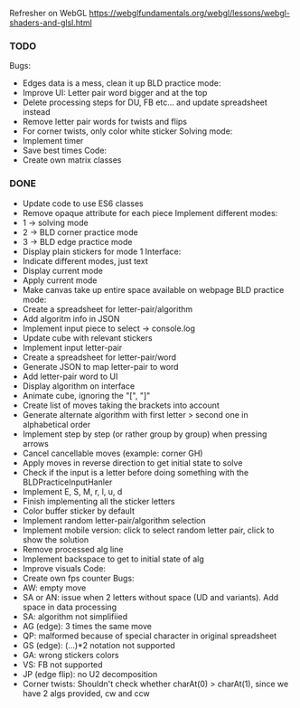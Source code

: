 Refresher on WebGL
https://webglfundamentals.org/webgl/lessons/webgl-shaders-and-glsl.html

### TODO

Bugs:
- Edges data is a mess, clean it up
BLD practice mode:
- Improve UI: Letter pair word bigger and at the top
- Delete processing steps for DU, FB etc... and update spreadsheet instead
- Remove letter pair words for twists and flips
- For corner twists, only color white sticker
Solving mode:
- Implement timer
- Save best times
Code:
- Create own matrix classes

### DONE

- Update code to use ES6 classes
- Remove opaque attribute for each piece
Implement different modes:
- 1 -> solving mode
- 2 -> BLD corner practice mode
- 3 -> BLD edge practice mode
- Display plain stickers for mode 1
Interface:
- Indicate different modes, just text
- Display current mode
- Apply current mode
- Make canvas take up entire space available on webpage
BLD practice mode:
- Create a spreadsheet for letter-pair/algorithm
- Add algoritm info in JSON
- Implement input piece to select -> console.log
- Update cube with relevant stickers
- Implement input letter-pair
- Create a spreadsheet for letter-pair/word
- Generate JSON to map letter-pair to word
- Add letter-pair word to UI
- Display algorithm on interface
- Animate cube, ignoring the "[", "]"
- Create list of moves taking the brackets into account
- Generate alternate algorithm with first letter > second one in alphabetical order
- Implement step by step (or rather group by group) when pressing arrows
- Cancel cancellable moves (example: corner GH)
- Apply moves in reverse direction to get initial state to solve
- Check if the input is a letter before doing something with the BLDPracticeInputHanler
- Implement E, S, M, r, l, u, d
- Finish implementing all the sticker letters
- Color buffer sticker by default
- Implement random letter-pair/algorithm selection
- Implement mobile version: click to select random letter pair, click to show the solution
- Remove processed alg line
- Implement backspace to get to initial state of alg
- Improve visuals
Code:
- Create own fps counter
Bugs:
- AW: empty move
- SA or AN: issue when 2 letters without space (UD and variants). Add space in data processing  
- SA: algorithm not simplifiied
- AG (edge): 3 times the same move
- QP: malformed because of special character in original spreadsheet
- GS (edge): (...)*2 notation not supported
- GA: wrong stickers colors
- VS: FB not supported
- JP (edge flip): no U2 decomposition
- Corner twists: Shouldn't check whether charAt(0) > charAt(1), since we have 2 algs provided, cw and ccw
